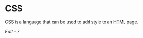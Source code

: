 # CSS



CSS is a language that can be used to add style to an [HTML](/wiki/HTML) page.

*Edit - 2*